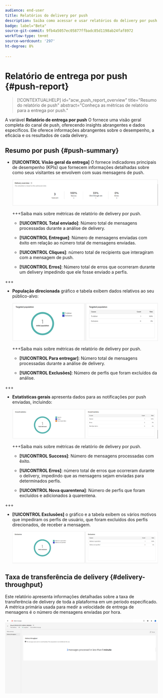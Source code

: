 ```yaml
---
audience: end-user
title: Relatórios do delivery por push
description: Saiba como acessar e usar relatórios do delivery por push
badge: label="Beta"
source-git-commit: 9fb4a5057ec05877ffbadc85d1198ab24faf8972
workflow-type: tm+mt
source-wordcount: '297'
ht-degree: 8%

---
```


# Relatório de entrega por push {#push-report}

>[!CONTEXTUALHELP]
>id="acw_push_report_overview"
>title="Resumo do relatório de push"
>abstract="Conheça as métricas de relatório para a entrega por push."

A variável **Relatório de entrega por push** O fornece uma visão geral completa do canal de push, oferecendo insights abrangentes e dados específicos. Ele oferece informações abrangentes sobre o desempenho, a eficácia e os resultados de cada delivery.

## Resumo por push {#push-summary}

* **[!UICONTROL Visão geral da entrega]** O fornece indicadores principais de desempenho (KPIs) que fornecem informações detalhadas sobre como seus visitantes se envolvem com suas mensagens de push.

  ![](assets/reporting_push_3.png)

  +++Saiba mais sobre métricas de relatório de delivery por push.

   * **[!UICONTROL Total enviado]**: Número total de mensagens processadas durante a análise de delivery.

   * **[!UICONTROL Entregue]**: Número de mensagens enviadas com êxito em relação ao número total de mensagens enviadas.

   * **[!UICONTROL Cliques]**: número total de recipients que interagiram com a mensagem de push.

   * **[!UICONTROL Erros]**: Número total de erros que ocorreram durante um delivery impedindo que ele fosse enviado a perfis.

+++

* **População direcionada** gráfico e tabela exibem dados relativos ao seu público-alvo:

  ![](assets/reporting_push_4.png)

  +++Saiba mais sobre métricas de relatório de delivery por push.

   * **[!UICONTROL Para entregar]**: Número total de mensagens processadas durante a análise de delivery.

   * **[!UICONTROL Exclusões]**: Número de perfis que foram excluídos da análise.

+++

* **Estatísticas gerais** apresenta dados para as notificações por push enviadas, incluindo:

  ![](assets/reporting_push_5.png)

  +++Saiba mais sobre métricas de relatório de delivery por push.

   * **[!UICONTROL Success]**: Número de mensagens processadas com êxito.

   * **[!UICONTROL Erros]**: número total de erros que ocorreram durante o delivery, impedindo que as mensagens sejam enviadas para determinados perfis.

   * **[!UICONTROL Nova quarentena]**: Número de perfis que foram excluídos e adicionados à quarentena.

+++

* **[!UICONTROL Exclusões]** o gráfico e a tabela exibem os vários motivos que impediram os perfis de usuário, que foram excluídos dos perfis direcionados, de receber a mensagem.

  ![](assets/reporting_push_6.png)

## Taxa de transferência de delivery {#delivery-throughput}

Este relatório apresenta informações detalhadas sobre a taxa de transferência de delivery de toda a plataforma em um período especificado. A métrica primária usada para medir a velocidade de entrega de mensagens é o número de mensagens enviadas por hora.

![](assets/reporting_push_2.png)
